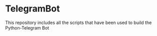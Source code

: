 # TelegramBot

This repository includes all the scripts that have been used to build the Python-Telegram Bot
